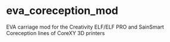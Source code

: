# eva_coreception_mod
EVA carriage mod for the Creativity ELF/ELF PRO and SainSmart Coreception lines of CoreXY 3D printers
